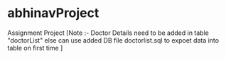 # abhinavProject
Assignment Project
[Note :- Doctor Details need to be added in table "doctorList"  else can use added DB file doctorlist.sql to expoet data into table on first time ]
